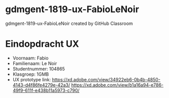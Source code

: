 # gdmgent-1819-ux-FabioLeNoir
gdmgent-1819-ux-FabioLeNoir created by GitHub Classroom
# Eindopdracht UX

- Voornaam: Fabio
- Familienaam: Le Noir
- Studentnummer: 104865
- Klasgroep: 1GMB
- UX prototype link: https://xd.adobe.com/view/34922eb6-0b4b-4850-4143-d4f86fe4279e-42a3/
https://xd.adobe.com/view/b1a16a94-e786-49f9-611f-e438b11a5973-c790/

